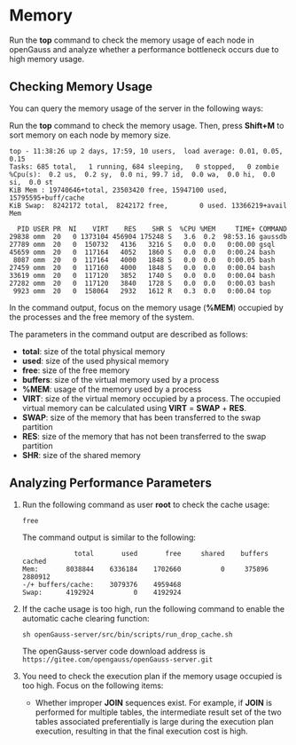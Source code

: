 # Memory<a name="EN-US_TOPIC_0257855189"></a>

Run the  **top**  command to check the memory usage of each node in openGauss and analyze whether a performance bottleneck occurs due to high memory usage.

## Checking Memory Usage<a name="en-us_topic_0237121487_en-us_topic_0073253547_en-us_topic_0040046523_section31350235191024"></a>

You can query the memory usage of the server in the following ways:

Run the  **top**  command to check the memory usage. Then, press  **Shift+M**  to sort memory on each node by memory size.

```
top - 11:38:26 up 2 days, 17:59, 10 users,  load average: 0.01, 0.05, 0.15
Tasks: 685 total,   1 running, 684 sleeping,   0 stopped,   0 zombie
%Cpu(s):  0.2 us,  0.2 sy,  0.0 ni, 99.7 id,  0.0 wa,  0.0 hi,  0.0 si,  0.0 st
KiB Mem : 19740646+total, 23503420 free, 15947100 used, 15795595+buff/cache
KiB Swap:  8242172 total,  8242172 free,        0 used. 13366219+avail Mem

  PID USER PR  NI    VIRT    RES    SHR S  %CPU %MEM     TIME+ COMMAND
29838 omm  20   0 1373104 456904 175248 S   3.6  0.2  98:53.16 gaussdb
27789 omm  20   0  150732   4136   3216 S   0.0  0.0   0:00.00 gsql
45659 omm  20   0  117164   4052   1860 S   0.0  0.0   0:00.24 bash
 8087 omm  20   0  117164   4000   1848 S   0.0  0.0   0:00.05 bash
27459 omm  20   0  117160   4000   1848 S   0.0  0.0   0:00.04 bash
33619 omm  20   0  117120   3852   1740 S   0.0  0.0   0:00.04 bash
27282 omm  20   0  117120   3840   1728 S   0.0  0.0   0:00.03 bash
 9923 omm  20   0  158064   2932   1612 R   0.3  0.0   0:00.04 top
```

In the command output, focus on the memory usage \(**%MEM**\) occupied by the processes and the free memory of the system.

The parameters in the command output are described as follows:

-   **total**: size of the total physical memory
-   **used**: size of the used physical memory
-   **free**: size of the free memory
-   **buffers**: size of the virtual memory used by a process
-   **%MEM**: usage of the memory used by a process
-   **VIRT**: size of the virtual memory occupied by a process. The occupied virtual memory can be calculated using  **VIRT**  =  **SWAP**  +  **RES**.
-   **SWAP**: size of the memory that has been transferred to the swap partition
-   **RES**: size of the memory that has not been transferred to the swap partition
-   **SHR**: size of the shared memory

## Analyzing Performance Parameters<a name="en-us_topic_0237121487_en-us_topic_0073253547_en-us_topic_0040046523_section4615314285845"></a>

1.  Run the following command as user  **root**  to check the cache usage:

    ```
    free
    ```

    The command output is similar to the following:

    ```
                 total       used       free     shared    buffers     cached
    Mem:       8038844    6336184    1702660          0     375896    2880912
    -/+ buffers/cache:    3079376    4959468
    Swap:      4192924          0    4192924
    ```

2.  If the cache usage is too high, run the following command to enable the automatic cache clearing function:

    ```
    sh openGauss-server/src/bin/scripts/run_drop_cache.sh
    ```
    The openGauss-server code download address is `https://gitee.com/opengauss/openGauss-server.git`

3.  You need to check the execution plan if the memory usage occupied is too high. Focus on the following items:
    -   Whether improper  **JOIN**  sequences exist. For example, if  **JOIN**  is performed for multiple tables, the intermediate result set of the two tables associated preferentially is large during the execution plan execution, resulting in that the final execution cost is high.


